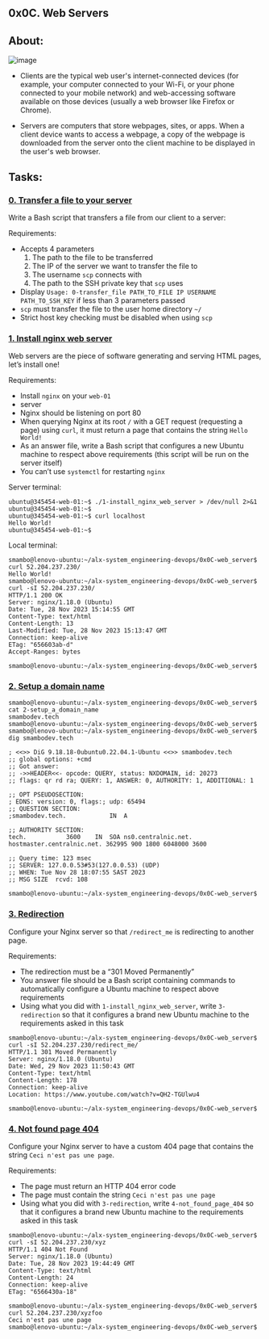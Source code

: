 ## 0x0C. Web Servers
## About:
![image](https://github.com/Smambo/alx-system_engineering-devops/assets/113464914/e33c8ccb-fd03-4ff7-a441-cfb04746e192)

* Clients are the typical web user's internet-connected devices (for example, your computer connected to your Wi-Fi, or your phone connected to your mobile network) and web-accessing software available on those devices (usually a web browser like Firefox or Chrome).

* Servers are computers that store webpages, sites, or apps. When a client device wants to access a webpage, a copy of the webpage is downloaded from the server onto the client machine to be displayed in the user's web browser.

## Tasks:
### [0. Transfer a file to your server](./0-transfer_file)
Write a Bash script that transfers a file from our client to a server:

Requirements:

* Accepts 4 parameters
  1. The path to the file to be transferred
  2. The IP of the server we want to transfer the file to
  3. The username `scp` connects with
  4. The path to the SSH private key that `scp` uses
* Display `Usage: 0-transfer_file PATH_TO_FILE IP USERNAME PATH_TO_SSH_KEY` if less than 3 parameters passed
* `scp` must transfer the file to the user home directory `~/`
* Strict host key checking must be disabled when using `scp`

### [1. Install nginx web server](./1-install_nginx_web_server)
Web servers are the piece of software generating and serving HTML pages, let’s install one!

Requirements:

* Install `nginx` on your `web-01`
* server
* Nginx should be listening on port 80
* When querying Nginx at its root `/` with a GET request (requesting a page) using `curl`, it must return a page that contains the string `Hello World!`
* As an answer file, write a Bash script that configures a new Ubuntu machine to respect above requirements (this script will be run on the server itself)
* You can’t use `systemctl` for restarting `nginx`

Server terminal:

```
ubuntu@345454-web-01:~$ ./1-install_nginx_web_server > /dev/null 2>&1
ubuntu@345454-web-01:~$ 
ubuntu@345454-web-01:~$ curl localhost
Hello World!
ubuntu@345454-web-01:~$
```

Local terminal:

```
smambo@lenovo-ubuntu:~/alx-system_engineering-devops/0x0C-web_server$ curl 52.204.237.230/
Hello World!
smambo@lenovo-ubuntu:~/alx-system_engineering-devops/0x0C-web_server$ curl -sI 52.204.237.230/
HTTP/1.1 200 OK
Server: nginx/1.18.0 (Ubuntu)
Date: Tue, 28 Nov 2023 15:14:55 GMT
Content-Type: text/html
Content-Length: 13
Last-Modified: Tue, 28 Nov 2023 15:13:47 GMT
Connection: keep-alive
ETag: "656603ab-d"
Accept-Ranges: bytes

smambo@lenovo-ubuntu:~/alx-system_engineering-devops/0x0C-web_server$
```

### [2. Setup a domain name](./2-setup_a_domain_name)

```
smambo@lenovo-ubuntu:~/alx-system_engineering-devops/0x0C-web_server$ cat 2-setup_a_domain_name 
smambodev.tech
smambo@lenovo-ubuntu:~/alx-system_engineering-devops/0x0C-web_server$ 
smambo@lenovo-ubuntu:~/alx-system_engineering-devops/0x0C-web_server$ dig smambodev.tech

; <<>> DiG 9.18.18-0ubuntu0.22.04.1-Ubuntu <<>> smambodev.tech
;; global options: +cmd
;; Got answer:
;; ->>HEADER<<- opcode: QUERY, status: NXDOMAIN, id: 20273
;; flags: qr rd ra; QUERY: 1, ANSWER: 0, AUTHORITY: 1, ADDITIONAL: 1

;; OPT PSEUDOSECTION:
; EDNS: version: 0, flags:; udp: 65494
;; QUESTION SECTION:
;smambodev.tech.			IN	A

;; AUTHORITY SECTION:
tech.			3600	IN	SOA	ns0.centralnic.net. hostmaster.centralnic.net. 362995 900 1800 6048000 3600

;; Query time: 123 msec
;; SERVER: 127.0.0.53#53(127.0.0.53) (UDP)
;; WHEN: Tue Nov 28 18:07:55 SAST 2023
;; MSG SIZE  rcvd: 108

smambo@lenovo-ubuntu:~/alx-system_engineering-devops/0x0C-web_server$
```
### [3. Redirection](./3-redirection)
Configure your Nginx server so that `/redirect_me` is redirecting to another page.

Requirements:

* The redirection must be a “301 Moved Permanently”
* You answer file should be a Bash script containing commands to automatically configure a Ubuntu machine to respect above requirements
* Using what you did with `1-install_nginx_web_server`, write `3-redirection` so that it configures a brand new Ubuntu machine to the requirements asked in this task

```
smambo@lenovo-ubuntu:~/alx-system_engineering-devops/0x0C-web_server$ curl -sI 52.204.237.230/redirect_me/
HTTP/1.1 301 Moved Permanently
Server: nginx/1.18.0 (Ubuntu)
Date: Wed, 29 Nov 2023 11:50:43 GMT
Content-Type: text/html
Content-Length: 178
Connection: keep-alive
Location: https://www.youtube.com/watch?v=QH2-TGUlwu4

smambo@lenovo-ubuntu:~/alx-system_engineering-devops/0x0C-web_server$
```

### [4. Not found page 404](./4-not_found_page_404)
Configure your Nginx server to have a custom 404 page that contains the string `Ceci n'est pas une page`.

Requirements:

* The page must return an HTTP 404 error code
* The page must contain the string `Ceci n'est pas une page`
* Using what you did with `3-redirection`, write `4-not_found_page_404` so that it configures a brand new Ubuntu machine to the requirements asked in this task

```
smambo@lenovo-ubuntu:~/alx-system_engineering-devops/0x0C-web_server$ curl -sI 52.204.237.230/xyz
HTTP/1.1 404 Not Found
Server: nginx/1.18.0 (Ubuntu)
Date: Tue, 28 Nov 2023 19:44:49 GMT
Content-Type: text/html
Content-Length: 24
Connection: keep-alive
ETag: "6566430a-18"

smambo@lenovo-ubuntu:~/alx-system_engineering-devops/0x0C-web_server$ curl 52.204.237.230/xyzfoo
Ceci n'est pas une page
smambo@lenovo-ubuntu:~/alx-system_engineering-devops/0x0C-web_server$
```
